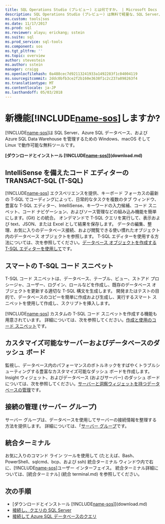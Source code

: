 ```yaml
---
title: SQL Operations Studio (プレビュー) とは何ですか。 | Microsoft Docs
description: SQL Operations Studio (プレビュー) は無料で軽量な、SQL Server、Azure SQL データベース、および Azure SQL Data Warehouse を管理するための Windows、macOS そして Linux で動作可能なツールです。
ms.custom: tools|sos
ms.date: 11/17/2017
ms.prod: sql
ms.reviewer: alayu; erickang; sstein
ms.suite: sql
ms.prod_service: sql-tools
ms.component: sos
ms.tgt_pltfrm: ''
ms.topic: overview
author: stevestein
ms.author: sstein
manager: craigg
ms.openlocfilehash: 0a488cec7d92113241933a1492283f1c04004119
ms.sourcegitcommit: 2ddc0bfb3ce2f2b160e3638f1c2c237a898263f4
ms.translationtype: MT
ms.contentlocale: ja-JP
ms.lasthandoff: 05/03/2018
---
```

# <a name="what-is-includename-sosincludesname-sosmd"></a>新機能[!INCLUDE[name-sos](../includes/name-sos.md)]しますか?

[!INCLUDE[name-sos](../includes/name-sos-short.md)]は SQL Server、Azure SQL データベース、および Azure SQL Data Warehouse を管理するための Windows、macOS そして Linux で動作可能な無料ツールです。

**[ダウンロードとインストール [!INCLUDE[name-sos](../includes/name-sos-short.md)]](download.md)**


## <a name="transact-sql-t-sql-code-editor-with-intellisense"></a>IntelliSense を備えたコード エディターの TRANSACT-SQL (T-SQL)

[!INCLUDE[name-sos](../includes/name-sos-short.md)] エクスペリエンスを提供、キーボード フォーカスの最新の T-SQL でコーディングによって、日常的なタスクを複数のタブ ウィンドウ、豊富な T-SQL エディター、IntelliSense、キーワードの入力候補、コード スニペット、コード ナビゲーション、およびソース管理などの組み込み機能を簡単にします。(Git) との統合。 オンデマンドで T-SQL クエリを実行して、表示および text、JSON、または Excel として結果を保存します。 データの編集、整理、お気に入りのデータベース接続、および閲覧できる使い慣れたオブジェクト内のデータベース オブジェクトを参照します。 T-SQL エディターを使用する方法については、次を参照してください。[データベース オブジェクトを作成する T-SQL エディターを使用して](tutorial-sql-editor.md)です。

## <a name="smart-t-sql-code-snippets"></a>スマートの T-SQL コード スニペット

T-SQL コード スニペットは、データベース、テーブル、ビュー、ストアド プロシージャ、ユーザー、ログイン、ロールなどを作成し、既存のデータベース オブジェクトを更新する適切な T-SQL 構文を生成します。 開発またはテストの目的で、データベースのコピーを簡単に作成および生成し、実行するスマート スニペットを使用して作成し、スクリプトを挿入します。

[!INCLUDE[name-sos](../includes/name-sos-short.md)] カスタムの T-SQL コード スニペットを作成する機能も用意されています。 詳細については、次を参照してください。[作成と使用のコード スニペット](code-snippets.md)です。


## <a name="customizable-server-and-database-dashboards"></a>カスタマイズ可能なサーバーおよびデータベースのダッシュ ボード

監視し、データベース内のパフォーマンスのボトルネックをすばやくトラブルシューティングする豊富なカスタマイズ可能なダッシュ ボードを作成します。 Insight ウィジェット、およびデータベース (およびサーバー) のダッシュ ボードについては、次を参照してください。[サーバーと洞察ウィジェットを持つデータベースの管理](insight-widgets.md)です。

## <a name="connection-management-server-groups"></a>接続の管理 (サーバー グループ)

サーバー グループは、データベースを使用してサーバーの接続情報を整理する方法を提供します。 詳細については、「[サーバー グループ](server-groups.md)です。

## <a name="integrated-terminal"></a>統合ターミナル

お気に入りのコマンド ライン ツールを使用して (たとえば、Bash、PowerShell、sqlcmd、bcp、および ssh) 統合ターミナル ウィンドウ内で右に、[!INCLUDE[name-sos](../includes/name-sos-short.md)]ユーザー インターフェイス。 統合ターミナル詳細については、[統合ターミナル] (統合 terminal.md) を参照してください。

## <a name="next-steps"></a>次の手順
- [ダウンロードとインストール [!INCLUDE[name-sos](../includes/name-sos-short.md)]](download.md)
- [接続し、クエリの SQL Server](quickstart-sql-server.md)
- [接続して Azure SQL データベースのクエリ](quickstart-sql-database.md)